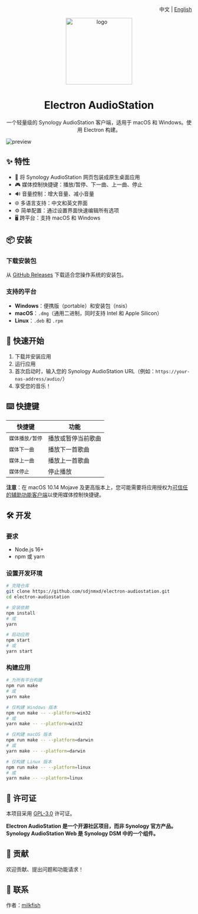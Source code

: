 <p align="right">
  中文 | <a href="README.en.md">English</a>
</p>

<p align="center">
  <img src="assets/icon.png" alt="logo" height="180" />
</p>

<h1 align="center">Electron AudioStation</h1>

<p align="center">
  一个轻量级的 Synology AudioStation 客户端，适用于 macOS 和 Windows。使用 Electron 构建。
</p>

![preview](https://user-images.githubusercontent.com/6388562/64693419-d34c0380-d4c9-11e9-90e8-1fdc0d778c36.png)

## ✨ 特性

- 🎵 将 Synology AudioStation 网页包装成原生桌面应用
- 🎮 媒体控制快捷键：播放/暂停、下一曲、上一曲、停止
- 🔊 音量控制：增大音量、减小音量
- 🌐 多语言支持：中文和英文界面
- ⚙️ 简单配置：通过设置界面快速编辑所有选项
- 🖥️ 跨平台：支持 macOS 和 Windows

## 📦 安装

### 下载安装包

从 [GitHub Releases](https://github.com/sdjnmxd/electron-audiostation/releases) 下载适合您操作系统的安装包。

### 支持的平台

- **Windows**：便携版（portable）和安装包（nsis）
- **macOS**：`.dmg`（通用二进制，同时支持 Intel 和 Apple Silicon）
- **Linux**：`.deb` 和 `.rpm`

## 🚀 快速开始

1. 下载并安装应用
2. 运行应用
3. 首次启动时，输入您的 Synology AudioStation URL（例如：`https://your-nas-address/audio/`）
4. 享受您的音乐！

## ⌨️ 快捷键

| 快捷键 | 功能 |
|----------|----------|
| `媒体播放/暂停` | 播放或暂停当前歌曲 |
| `媒体下一曲` | 播放下一首歌曲 |
| `媒体上一曲` | 播放上一首歌曲 |
| `媒体停止` | 停止播放 |

**注意**：在 macOS 10.14 Mojave 及更高版本上，您可能需要将应用授权为[可信任的辅助功能客户端](https://developer.apple.com/library/archive/documentation/Accessibility/Conceptual/AccessibilityMacOSX/OSXAXTestingApps.html)以使用媒体控制快捷键。

## 🛠️ 开发

### 要求

- Node.js 16+
- npm 或 yarn

### 设置开发环境

```bash
# 克隆仓库
git clone https://github.com/sdjnmxd/electron-audiostation.git
cd electron-audiostation

# 安装依赖
npm install
# 或
yarn

# 启动应用
npm start
# 或
yarn start
```

### 构建应用

```bash
# 为所有平台构建
npm run make
# 或
yarn make

# 仅构建 Windows 版本
npm run make -- --platform=win32
# 或
yarn make -- --platform=win32

# 仅构建 macOS 版本
npm run make -- --platform=darwin
# 或
yarn make -- --platform=darwin

# 仅构建 Linux 版本
npm run make -- --platform=linux
# 或
yarn make -- --platform=linux
```

## 📝 许可证

本项目采用 [GPL-3.0](LICENSE) 许可证。

**Electron AudioStation 是一个开源社区项目，而非 Synology 官方产品。Synology AudioStation Web 是 Synology DSM 中的一个组件。**

## 🤝 贡献

欢迎贡献、提出问题和功能请求！

## 📧 联系

作者：[milkfish](https://www.milkfish.site)